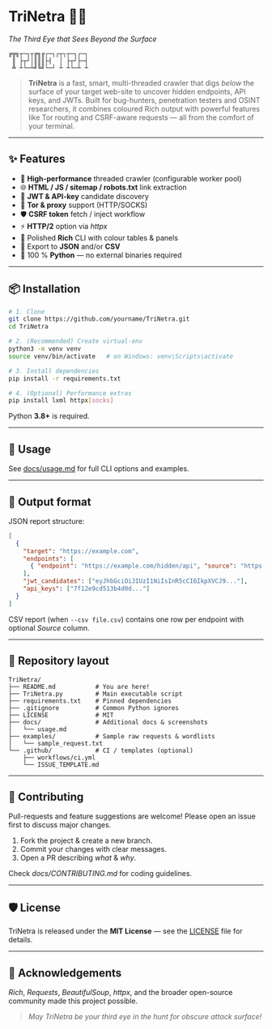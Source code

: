 # TriNetra 🔎🌐

*The Third Eye that Sees Beyond the Surface*

```text
╔╦╗┬─┐┬╔╗╔┌─┐┌┬┐┬─┐┌─┐
 ║ ├┬┘│║║║├┤  │ ├┬┘├─┤
 ╩ ┴└─┴╝╚╝└─┘ ┴ ┴└─┴ ┴
```

&#x20;

> **TriNetra** is a fast, smart, multi-threaded crawler that digs *below* the surface of your target web-site to uncover hidden endpoints, API keys, and JWTs. Built for bug-hunters, penetration testers and OSINT researchers, it combines coloured Rich output with powerful features like Tor routing and CSRF-aware requests — all from the comfort of your terminal.

---

## ✨ Features

* 🚀 **High-performance** threaded crawler (configurable worker pool)
* 🌐 **HTML / JS / sitemap / robots.txt** link extraction
* 🔑 **JWT & API-key** candidate discovery
* 🧅 **Tor & proxy** support (HTTP/SOCKS)
* 🛡️ **CSRF token** fetch / inject workflow
* ⚡ **HTTP/2** option via *httpx*
* 🎨 Polished **Rich** CLI with colour tables & panels
* 💾 Export to **JSON** and/or **CSV**
* 🐍 100 % **Python** — no external binaries required

---

## 📦 Installation

```bash
# 1. Clone
git clone https://github.com/yourname/TriNetra.git
cd TriNetra

# 2. (Recommended) Create virtual-env
python3 -m venv venv
source venv/bin/activate   # on Windows: venv\Scripts\activate

# 3. Install dependencies
pip install -r requirements.txt

# 4. (Optional) Performance extras
pip install lxml httpx[socks]
```

Python **3.8+** is required.

---

## 📘 Usage

See [docs/usage.md](docs/usage.md) for full CLI options and examples.

---

## 📝 Output format

JSON report structure:

```json
[
  {
    "target": "https://example.com",
    "endpoints": [
      { "endpoint": "https://example.com/hidden/api", "source": "https://example.com/dashboard" }
    ],
    "jwt_candidates": ["eyJhbGciOiJIUzI1NiIsInR5cCI6IkpXVCJ9..."],
    "api_keys": ["7f12e9cd513b4d0d..."]
  }
]
```

CSV report (when `--csv file.csv`) contains one row per endpoint with optional *Source* column.

---

## 📂 Repository layout

```text
TriNetra/
├── README.md           # You are here!
├── TriNetra.py         # Main executable script
├── requirements.txt    # Pinned dependencies
├── .gitignore          # Common Python ignores
├── LICENSE             # MIT
├── docs/               # Additional docs & screenshots
│   └── usage.md
├── examples/           # Sample raw requests & wordlists
│   └── sample_request.txt
└── .github/            # CI / templates (optional)
    ├── workflows/ci.yml
    └── ISSUE_TEMPLATE.md
```

---

## 🤝 Contributing

Pull-requests and feature suggestions are welcome! Please open an issue first to discuss major changes.

1. Fork the project & create a new branch.
2. Commit your changes with clear messages.
3. Open a PR describing *what* & *why*.

Check *docs/CONTRIBUTING.md* for coding guidelines.

---

## 🛡️ License

TriNetra is released under the **MIT License** — see the [LICENSE](LICENSE) file for details.

---

## 🙏 Acknowledgements

*Rich*, *Requests*, *BeautifulSoup*, *httpx*, and the broader open-source community made this project possible.

> *May TriNetra be your third eye in the hunt for obscure attack surface!*
